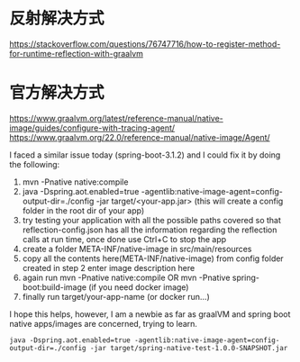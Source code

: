 # 反射解决方式

https://stackoverflow.com/questions/76747716/how-to-register-method-for-runtime-reflection-with-graalvm

# 官方解决方式
https://www.graalvm.org/latest/reference-manual/native-image/guides/configure-with-tracing-agent/
https://www.graalvm.org/22.0/reference-manual/native-image/Agent/


I faced a similar issue today (spring-boot-3.1.2) and I could fix it by doing the following:

1. mvn -Pnative native:compile
2. java -Dspring.aot.enabled=true -agentlib:native-image-agent=config-output-dir=./config -jar target/<your-app.jar> (this will create a config folder in the root dir of your app)
3. try testing your application with all the possible paths covered so that reflection-config.json has all the information regarding the reflection calls at run time, once done use Ctrl+C to stop the app
4. create a folder META-INF/native-image in src/main/resources
5. copy all the contents here(META-INF/native-image) from config folder created in step 2 enter image description here
6. again run mvn -Pnative native:compile OR mvn -Pnative spring-boot:build-image (if you need docker image)
7. finally run target/your-app-name (or docker run...)

I hope this helps, however, I am a newbie as far as graalVM and spring boot native apps/images are concerned, trying to learn.




`
java -Dspring.aot.enabled=true -agentlib:native-image-agent=config-output-dir=./config -jar target/spring-native-test-1.0.0-SNAPSHOT.jar
`
